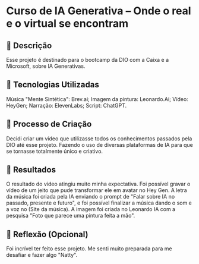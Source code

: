 # Curso de IA Generativa – Onde o real e o virtual se encontram

## 📒 Descrição
Esse projeto é destinado para o bootcamp da DIO com a Caixa e a Microsoft, sobre IA Generativas.

## 🤖 Tecnologias Utilizadas
Música "Mente Sintética": Brev.ai;
Imagem da pintura: Leonardo.Ai;
Vídeo: HeyGen;
Narração: ElevenLabs;
Script: ChatGPT.


## 🧐 Processo de Criação
Decidi criar um vídeo que utilizasse todos os conhecimentos passados pela DIO até esse projeto. Fazendo o uso de diversas plataformas de IA para que se tornasse totalmente único e criativo.

## 🚀 Resultados
O resultado do vídeo atingiu muito minha expectativa. Foi possível gravar o vídeo de um jeito que pude transformar ele em avatar no Hey Gen. A letra da música foi criada pela IA enviando o prompt de "Falar sobre IA no passado, presente e futuro", e foi possível finalizar a música dando o som e a voz no (Site da música). A imagem foi criada no Leonardo IA com a pesquisa "Foto que parece uma pintura feita a mão".

## 💭 Reflexão (Opcional)
Foi incrível ter feito esse projeto. Me senti muito preparada para me desafiar e fazer algo "Natty".
